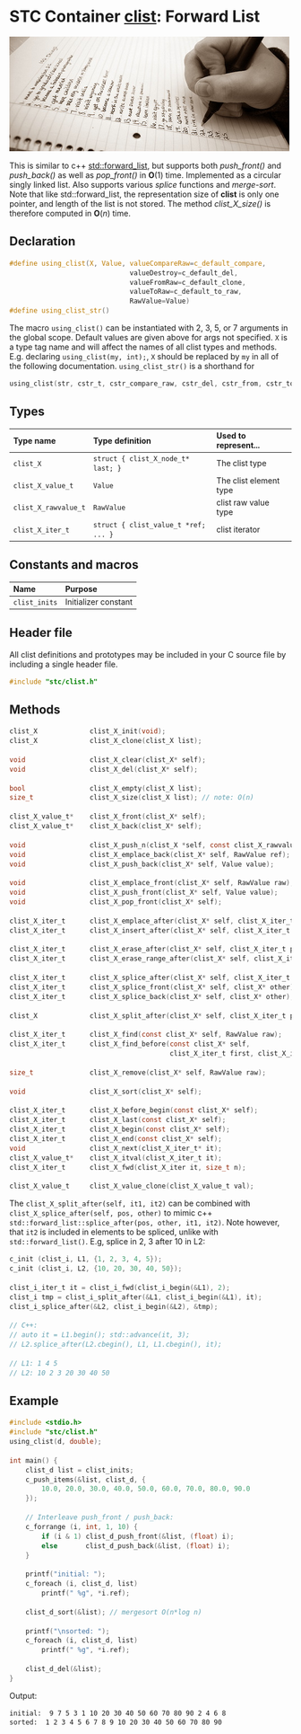# STC Container [clist](../stc/clist.h): Forward List
![List](pics/list.jpg)

This is similar to c++ [std::forward_list](https://en.cppreference.com/w/cpp/container/forward_list), but supports both
*push_front()* and *push_back()* as well as *pop_front()* in **O**(1) time. Implemented as a circular singly linked list.
Also supports various *splice* functions and *merge-sort*. Note that like std::forward_list, the representation size of **clist**
is only one pointer, and length of the list is not stored. The method *clist_X_size()* is therefore computed in **O**(*n*) time.

## Declaration

```c
#define using_clist(X, Value, valueCompareRaw=c_default_compare,
                              valueDestroy=c_default_del,
                              valueFromRaw=c_default_clone,
                              valueToRaw=c_default_to_raw,
                              RawValue=Value)
#define using_clist_str()
```
The macro `using_clist()` can be instantiated with 2, 3, 5, or 7 arguments in the global scope.
Default values are given above for args not specified. `X` is a type tag name and
will affect the names of all clist types and methods. E.g. declaring `using_clist(my, int);`, `X` should
be replaced by `my` in all of the following documentation. `using_clist_str()` is a shorthand for
```c
using_clist(str, cstr_t, cstr_compare_raw, cstr_del, cstr_from, cstr_to_raw, const char*)
```

## Types

| Type name             | Type definition                     | Used to represent...      |
|:----------------------|:------------------------------------|:--------------------------|
| `clist_X`             | `struct { clist_X_node_t* last; }`  | The clist type            |
| `clist_X_value_t`     | `Value`                             | The clist element type    |
| `clist_X_rawvalue_t`  | `RawValue`                          | clist raw value type      |
| `clist_X_iter_t`      | `struct { clist_value_t *ref; ... }`| clist iterator            |

## Constants and macros

| Name                       | Purpose              |
|:---------------------------|:---------------------|
|  `clist_inits`             | Initializer constant |

## Header file

All clist definitions and prototypes may be included in your C source file by including a single header file.

```c
#include "stc/clist.h"
```
## Methods

```c
clist_X             clist_X_init(void);
clist_X             clist_X_clone(clist_X list);

void                clist_X_clear(clist_X* self);
void                clist_X_del(clist_X* self);

bool                clist_X_empty(clist_X list);
size_t              clist_X_size(clist_X list); // note: O(n)

clist_X_value_t*    clist_X_front(clist_X* self);
clist_X_value_t*    clist_X_back(clist_X* self);

void                clist_X_push_n(clist_X *self, const clist_X_rawvalue_t arr[], size_t size);
void                clist_X_emplace_back(clist_X* self, RawValue ref);
void                clist_X_push_back(clist_X* self, Value value);

void                clist_X_emplace_front(clist_X* self, RawValue raw);
void                clist_X_push_front(clist_X* self, Value value);
void                clist_X_pop_front(clist_X* self);

clist_X_iter_t      clist_X_emplace_after(clist_X* self, clist_X_iter_t pos, RawValue raw);
clist_X_iter_t      clist_X_insert_after(clist_X* self, clist_X_iter_t pos, Value raw);

clist_X_iter_t      clist_X_erase_after(clist_X* self, clist_X_iter_t pos);
clist_X_iter_t      clist_X_erase_range_after(clist_X* self, clist_X_iter_t pos, clist_X_iter_t finish);

clist_X_iter_t      clist_X_splice_after(clist_X* self, clist_X_iter_t pos, clist_X* other);
clist_X_iter_t      clist_X_splice_front(clist_X* self, clist_X* other);
clist_X_iter_t      clist_X_splice_back(clist_X* self, clist_X* other);

clist_X             clist_X_split_after(clist_X* self, clist_X_iter_t pos1, clist_X_iter_t pos2);

clist_X_iter_t      clist_X_find(const clist_X* self, RawValue raw);
clist_X_iter_t      clist_X_find_before(const clist_X* self,
                                        clist_X_iter_t first, clist_X_iter_t finish, RawValue ref);

size_t              clist_X_remove(clist_X* self, RawValue raw);

void                clist_X_sort(clist_X* self);

clist_X_iter_t      clist_X_before_begin(const clist_X* self);
clist_X_iter_t      clist_X_last(const clist_X* self);
clist_X_iter_t      clist_X_begin(const clist_X* self);
clist_X_iter_t      clist_X_end(const clist_X* self);
void                clist_X_next(clist_X_iter_t* it);
clist_X_value_t*    clist_X_itval(clist_X_iter_t it);
clist_X_iter_t      clist_X_fwd(clist_X_iter it, size_t n);

clist_X_value_t     clist_X_value_clone(clist_X_value_t val);
```
The `clist_X_split_after(self, it1, it2)` can be combined with `clist_X_splice_after(self, pos, other)` to mimic c++ `std::forward_list::splice_after(pos, other, it1, it2)`. Note however, that `it2` is included in elements to be spliced, unlike with `std::forward_list()`. E.g, splice in 2, 3 after 10 in L2:
```c
c_init (clist_i, L1, {1, 2, 3, 4, 5});
c_init (clist_i, L2, {10, 20, 30, 40, 50});

clist_i_iter_t it = clist_i_fwd(clist_i_begin(&L1), 2);
clist_i tmp = clist_i_split_after(&L1, clist_i_begin(&L1), it);
clist_i_splice_after(&L2, clist_i_begin(&L2), &tmp);

// C++:
// auto it = L1.begin(); std::advance(it, 3);
// L2.splice_after(L2.cbegin(), L1, L1.cbegin(), it);

// L1: 1 4 5
// L2: 10 2 3 20 30 40 50
```

## Example
```c
#include <stdio.h>
#include "stc/clist.h"
using_clist(d, double);

int main() {
    clist_d list = clist_inits;
    c_push_items(&list, clist_d, {
        10.0, 20.0, 30.0, 40.0, 50.0, 60.0, 70.0, 80.0, 90.0
    });

    // Interleave push_front / push_back:
    c_forrange (i, int, 1, 10) {
        if (i & 1) clist_d_push_front(&list, (float) i);
        else       clist_d_push_back(&list, (float) i);
    }

    printf("initial: ");
    c_foreach (i, clist_d, list)
        printf(" %g", *i.ref);

    clist_d_sort(&list); // mergesort O(n*log n)

    printf("\nsorted: ");
    c_foreach (i, clist_d, list)
        printf(" %g", *i.ref);

    clist_d_del(&list);
}
```
Output:
```
initial:  9 7 5 3 1 10 20 30 40 50 60 70 80 90 2 4 6 8
sorted:  1 2 3 4 5 6 7 8 9 10 20 30 40 50 60 70 80 90
```
